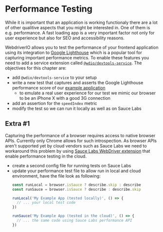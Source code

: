 Performance Testing
===================

While it is important that an application is working functionaly there are a lot of other qualitive aspects that you might be interested in. One of them is e.g. performance. A fast loading app is a very important factor not only for user experience but also for SEO and accessibility reasons.

WebdriverIO allows you to test the performance of your frontend application using its integration to [Google Lighthouse](https://developers.google.com/web/tools/lighthouse) which is a popular tool for capturing important performance metrics. To enable these features you need to add a service extension called [`@wdio/devtools-service`](https://www.npmjs.com/package/@wdio/devtools-service). The objectives for this chapter are:

- add `@wdio/devtools-service` to your setup
- write a new test that captures and asserts the Google Lighthouse performance score of our [example application](http://todomvc.com/examples/vue/)
    - to emulate a real user experience for our test we mimic our browser to be an iPhone X with a good 3G connection
- add an assertion for the `speedIndex` metric
- modify the test so we can run it locally as well as on Sauce Labs

## Extra #1

Capturing the performance of a browser requires access to native browser APIs. Currently only Chrome allows for such introspection. As browser APIs aren't supported yet by cloud vendors such as Sauce Labs we need to workaround this problem by using [Sauce Labs WebDriver extension](https://wiki.saucelabs.com/display/DOCS/Measure+Page+Load+Performance+Using+Test+Automation) that enable performance testing in the cloud.

- create a second config file for running tests on Sauce Labs
- update your performance test file to allow run in local and cloud environment, have the file look as following:
  ```js
  const runLocal = browser.isSauce ? describe.skip : describe
  const runSauce = browser.isSauce ? describe : describe.skip

  runLocal('My Example App (tested locally)', () => {
    // ... your local test code
  })

  runSauce('My Example App (tested in the cloud)', () => {
    // ... the same code using Sauce Labs performance API
  })
  ```
